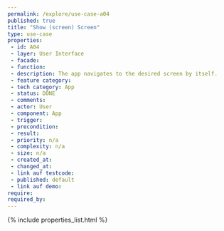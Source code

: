 ```yaml
---
permalink: /explore/use-case-a04
published: true
title: "Show (screen) Screen"
type: use-case
properties:
 - id: A04
 - layer: User Interface
 - facade: 
 - function: 
 - description: The app navigates to the desired screen by itself.
 - feature category: 
 - tech category: App
 - status: DONE
 - comments: 
 - actor: User
 - component: App
 - trigger: 
 - precondition: 
 - result: 
 - priority: n/a
 - complexity: n/a
 - size: n/a
 - created_at: 
 - changed_at: 
 - link auf testcode: 
 - published: default
 - link auf demo: 
require:
required_by:
---
```

{% include properties_list.html %}
